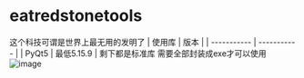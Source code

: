 # eatredstonetools
这个科技可谓是世界上最无用的发明了
| 使用库      | 版本 |
| ----------- | ----------- |
| PyQt5     | 最低5.15.9     |
剩下都是标准库
需要全部封装成exe才可以使用
![image](https://github.com/user-attachments/assets/a4822563-3b8b-4942-a0a8-12323c0a856c)
